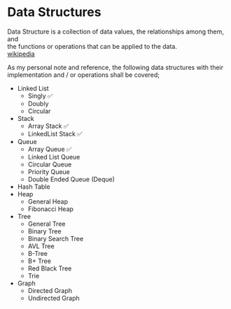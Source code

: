 # Data Structures

Data Structure is a collection of data values, the relationships among them, and<br>
the functions or operations that can be applied to the data.<br>
[wikipedia](https://en.wikipedia.org/wiki/Data_Structure)

As my personal note and reference, the following data structures with their<br>
implementation and / or operations shall be covered;

- Linked List
  - Singly ✅
  - Doubly
  - Circular
- Stack
  - Array Stack ✅
  - LinkedList Stack ✅
- Queue
  - Array Queue ✅
  - Linked List Queue
  - Circular Queue
  - Priority Queue
  - Double Ended Queue (Deque)
- Hash Table
- Heap
  - General Heap
  - Fibonacci Heap
- Tree
  - General Tree
  - Binary Tree
  - Binary Search Tree
  - AVL Tree
  - B-Tree
  - B+ Tree
  - Red Black Tree
  - Trie
- Graph
  - Directed Graph
  - Undirected Graph
